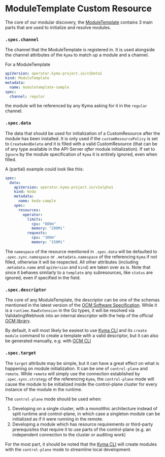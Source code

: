 # ModuleTemplate Custom Resource

The core of our modular discovery, the [ModuleTemplate](../../../api/v1beta1/moduletemplate_types.go) contains 3 main parts that are used to initialize and resolve modules.

### `.spec.channel`

The channel that the ModuleTemplate is registered in. It is used alongside the channel attributes of the `Kyma` to match up a module and a channel.

For a ModuleTemplate

```yaml
apiVersion: operator.kyma-project.io/v1beta1
kind: ModuleTemplate
metadata:
  name: moduletemplate-sample
spec:
  channel: regular
```

the module will be referenced by any Kyma asking for it in the `regular` channel.

### `.spec.data`

The data that should be used for initialization of a CustomResource after the module has been installed. It is only used if the `customResourcePolicy` is set to `CreateAndDelete` and it is filled with a valid CustomResource (that can be of any type available in the API-Server _after_  module initialization). If set to `Ignore` by the module specification of `Kyma` it is entirely ignored, even when filled.

A (partial) example could look like this:

```yaml
spec:
  data:
    apiVersion: operator.kyma-project.io/v1alpha1
    kind: Keda
    metadata:
      name: keda-sample
    spec:
      resources:
        operator:
          limits:
            cpu: "800m"
            memory: "200Mi"
          requests:
            cpu: "300m"
            memory: "150Mi"
```

The `namespace` of the resource mentioned in `.spec.data` will be defaulted to `.spec.sync.namespace` or `.metadata.namespace` of the referencing `Kyma` if not filled, otherwise it will be respected. All other attributes (including `.metadata.name` and `apiVersion` and `kind`) are taken over as is. Note that since it behaves similarly to a `template` any subresources, like `status` are ignored, even if specified in the field.

### `.spec.descriptor`

The core of any ModuleTemplate, the descriptor can be one of the schemas mentioned in the latest version of the [OCM Software Specification](https://ocm.software/spec/). While it is a `runtime.RawExtension` in the Go types, it will be resolved via ValidatingWebhook into an internal descriptor with the help of the official [OCM library](https://github.com/open-component-model/ocm).

By default, it will most likely be easiest to use [Kyma CLI](https://github.com/kyma-project/cli/tree/main) and its `create module` command to create a template with a valid descriptor, but it can also be generated manually, e.g. with [OCM CLI](https://github.com/open-component-model/ocm/tree/main/cmds/ocm)

### `.spec.target`

The `target` attribute may be simple, but it can have a great effect on what is happening on module initialization. It can be one of `control-plane` and `remote`. While `remote` will simply use the connection established by `.spec.sync.strategy` of the referencing `Kyma`, the `control-plane` mode will cause the module to be initialized inside the control-plane cluster for every instance of the module in the runtime.

The `control-plane` mode should be used when:
1. Developing on a single cluster, with a monolithic architecture instead of split runtime and control-plane, in which case a singleton module can be initialized as if it were runniing in the remote.
2. Developing a module which has resource requirements or third-party prerequisites that require it to use parts of the control-plane (e.g. an independent connection to the cluster or auditing work)

For the most part, it should be noted that the [Kyma CLI](https://github.com/kyma-project/cli/tree/main) will create modules with the `control-plane` mode to streamline local development.